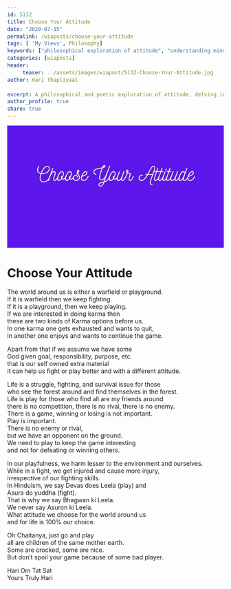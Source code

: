 ```yaml
--- 
id: 5132 
title: Choose Your Attitude
date: "2020-07-15"
permalink: /wiaposts/choose-your-attitude
tags: [ 'My Views', Philosophy]    
keywords: ["philosophical exploration of attitude", "understanding mindset in philosophy", "poetic insights on choice and perspective", "philosophy of attitude and perception", "exploring attitude in philosophical context"]  
categories: [wiaposts] 
header:
     teaser: ../assets/images/wiapost/5132-Choose-Your-Attitude.jpg
author: Hari Thapliyaal 

excerpt: A philosophical and poetic exploration of attitude, delving into insights on mindset and choice.
author_profile: true 
share: true 
---
```


![Choose Your Attitude](../assets/images/wiapost/5132-Choose-Your-Attitude.jpg)     
   
# Choose Your Attitude   
    
The world around us is either a warfield or playground.     
If it is warfield then we keep fighting.     
If it is a playground, then we keep playing.     
If we are interested in doing karma then     
these are two kinds of Karma options before us.     
In one karma one gets exhausted and wants to quit,     
in another one enjoys and wants to continue the game.    
    
Apart from that if we assume we have some     
God given goal, responsibility, purpose, etc.     
that is our self owned extra material     
it can help us fight or play better and with a different attitude.    
    
Life is a struggle, fighting, and survival issue for those     
who see the forest around and find themselves in the forest.     
Life is play for those who find all are my friends around     
there is no competition, there is no rival, there is no enemy.     
There is a game, winning or losing is not important.     
Play is important.     
There is no enemy or rival,     
but we have an opponent on the ground.     
We need to play to keep the game interesting     
and not for defeating or winning others.    
    
In our playfulness, we harm lesser to the environment and ourselves.     
While in a fight, we get injured and cause more injury,     
irrespective of our fighting skills.     
In Hinduism, we say Devas does Leela (play) and     
Asura do yuddha (fight).     
That is why we say Bhagwan ki Leela.     
We never say Asuron ki Leela.     
What attitude we choose for the world around us     
and for life is 100% our choice.     
     
Oh Chaitanya, just go and play     
all are children of the same mother earth.     
Some are crocked, some are nice.     
But don’t spoil your game because of some bad player.    
    
Hari Om Tat Sat     
Yours Truly Hari    
